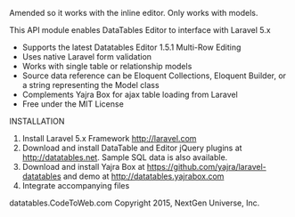 
Amended so it works with the inline editor.
Only works with models.


This API module enables DataTables Editor to interface with Laravel 5.x

 - Supports the latest Datatables Editor 1.5.1 Multi-Row Editing
 - Uses native Laravel form validation
 - Works with single table or relationship models
 - Source data reference can be Eloquent Collections, Eloquent Builder, or a string representing the Model class
 - Complements Yajra Box for ajax table loading from Laravel
 - Free under the MIT License

INSTALLATION
 1. Install Laravel 5.x Framework http://laravel.com
 2. Download and install DataTable and Editor jQuery plugins at http://datatables.net. Sample SQL data is also available.
 3. Download and install Yajra Box at https://github.com/yajra/laravel-datatables and demo at http://datatables.yajrabox.com
 4. Integrate accompanying files

datatables.CodeToWeb.com
Copyright 2015, NextGen Universe, Inc.
